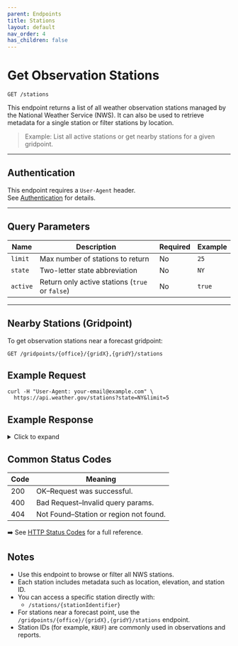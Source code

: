 ```yaml
---
parent: Endpoints
title: Stations
layout: default
nav_order: 4
has_children: false
---
```


# Get Observation Stations

`GET /stations`

This endpoint returns a list of all weather observation stations managed by the National Weather Service (NWS). It can also be used to retrieve metadata for a single station or filter stations by location.

> Example: List all active stations or get nearby stations for a given gridpoint.

---

## Authentication

This endpoint requires a `User-Agent` header.  
See [Authentication](../authentication.md) for details.

---

## Query Parameters

| Name       | Description                                          | Required | Example                          |
|------------|------------------------------------------------------|----------|----------------------------------|
| `limit`    | Max number of stations to return                     | No       | `25`                             |
| `state`    | Two-letter state abbreviation                        | No       | `NY`                             |
| `active`   | Return only active stations (`true` or `false`)      | No       | `true`                           |

---

## Nearby Stations (Gridpoint)

To get observation stations near a forecast gridpoint:

```http
GET /gridpoints/{office}/{gridX},{gridY}/stations
```

## Example Request
```
curl -H "User-Agent: your-email@example.com" \
  https://api.weather.gov/stations?state=NY&limit=5
```
##  Example Response
<details> <summary>Click to expand</summary>
{
  "features": [
    {
      "id": "https://api.weather.gov/stations/KBUF",
      "properties": {
        "name": "Buffalo Niagara International Airport",
        "stationIdentifier": "KBUF",
        "latitude": 42.9405,
        "longitude": -78.7369,
        "elevation": {
          "value": 215.2,
          "unitCode": "unit:m"
        },
        "timezone": "America/New_York"
      }
    }
  ]
}
</details>

## Common Status Codes

| Code | Meaning                             |
|------|-------------------------------------|
| 200  | OK–Request was successful.        |
| 400  | Bad Request–Invalid query params. |
| 404  | Not Found–Station or region not found. |

➡️ See [HTTP Status Codes](../concepts/status-codes.md) for a full reference.

## Notes

- Use this endpoint to browse or filter all NWS stations.
- Each station includes metadata such as location, elevation, and station ID.
- You can access a specific station directly with:
  - `/stations/{stationIdentifier}`
- For stations near a forecast point, use the `/gridpoints/{office}/{gridX},{gridY}/stations` endpoint.
- Station IDs (for example, `KBUF`) are commonly used in observations and reports.


